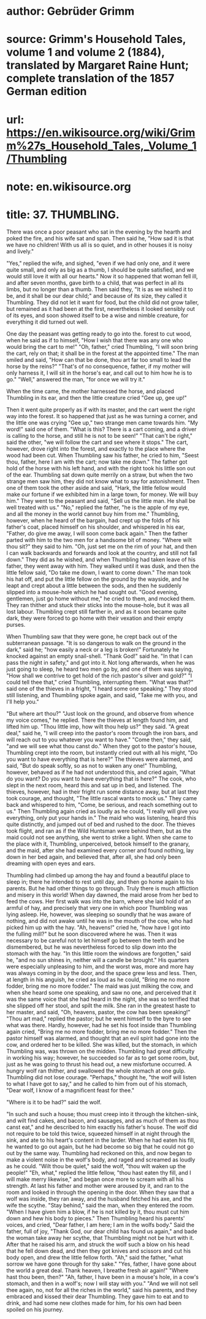 # author: Gebrüder Grimm
# source: Grimm's Household Tales, volume 1 and volume 2 (1884), translated by Margaret Raine Hunt; complete translation of the 1857 German edition
# url: https://en.wikisource.org/wiki/Grimm%27s_Household_Tales,_Volume_1/Thumbling
# note: en.wikisource.org
# title: 37. THUMBLING. 

There was once a poor peasant who sat in the evening by the hearth and poked the fire, and his wife sat and span. Then said he, "How sad it is that we have no children! With us all is so quiet, and in other houses it is noisy and lively." 

"Yes," replied the wife, and sighed, "even if we had only one, and it were quite small, and only as big as a thumb, I should be quite satisfied, and we would still love it with all our hearts." Now it so happened that woman fell ill, and after seven months, gave birth to a child, that was perfect in all its limbs, but no longer than a thumb. Then said they, "It is as we wished it to be, and it shall be our dear child;" and because of its size, they called it Thumbling. They did not let it want for food, but the child did not grow taller, but remained as it had been at the first, nevertheless it looked sensibly out of its eyes, and soon showed itself to be a wise and nimble creature, for everything it did turned out well. 

One day the peasant was getting ready to go into the. forest to cut wood, when he said as if to himself, "How I wish that there was any one who would bring the cart to me!" "Oh, father," cried Thumbling, "I will soon bring the cart, rely on that; it shall be in the forest at the appointed time." The man smiled and said, "How can that be done, thou art far too small to lead the horse by the reins?" "That's of no consequence, father, if my mother will only harness it, I will sit in the horse's ear, and call out to him how he is to go." "Well," answered the man, "for once we will try it." 

​When the time came, the mother harnessed the horse, and placed Thumbling in its ear, and then the little creature cried "Gee up, gee up!" 

Then it went quite properly as if with its master, and the cart went the right way into the forest. It so happened that just as he was turning a corner, and the little one was crying "Gee up," two strange men came towards him. "My word!" said one of them. "What is this? There is a cart coming, and a driver is calling to the horse, and still he is not to be seen!" "That can't be right," said the other, "we will follow the cart and see where it stops." The cart, however, drove right into the forest, and exactly to the place where the wood had been cut. When Thumbling saw his father, he cried to him, "Seest thou, father, here I am with the cart; now take me down." The father got hold of the horse with his left hand, and with the right took his little son out of the ear. Thumbling sat down quite merrily on a straw, but when the two strange men saw him, they did not know what to say for astonishment. Then one of them took the other aside and said, "Hark, the little fellow would make our fortune if we exhibited him in a large town, for money. We will buy him." They went to the peasant and said, "Sell us the little man. He shall be well treated with us." "No," replied the father, "he is the apple of my eye, and all the money in the world cannot buy him from me." Thumbling, however, when he heard of the bargain, had crept up the folds of his father's coat, placed himself on his shoulder, and whispered in his ear, "Father, do give me away, I will soon come back again." Then the father parted with him to the two men for a handsome bit of money. "Where wilt thou sit?" they said to him. "Oh, just set me on the rim of your hat, and then I can walk backwards and forwards and look at the country, and still not fall down." They did as he wished, and when Thumbling had taken leave of his father, they went away with him. They walked until it was dusk, and then the little fellow said, "Do take me down, I want to come down." The man took his hat off, and put the little fellow on the ground by the wayside, and he leapt and crept about a little ​between the sods, and then he suddenly slipped into a mouse-hole which he had sought out. "Good evening, gentlemen, just go home without me," he cried to them, and mocked them. They ran thither and stuck their sticks into the mouse-hole, but it was all lost labour. Thumbling crept still farther in, and as it soon became quite dark, they were forced to go home with their vexation and their empty purses. 

When Thumbling saw that they were gone, he crept back out of the subterranean passage. "It is so dangerous to walk on the ground in the dark," said he; "how easily a neck or a leg is broken!" Fortunately he knocked against an empty snail-shell. "Thank God!" said he. "In that I can pass the night in safety," and got into it. Not long afterwards, when he was just going to sleep, he heard two men go by, and one of them was saying, "How shall we contrive to get hold of the rich pastor's silver and gold?" "I could tell thee that," cried Thumbling, interrupting them. "What was that?" said one of the thieves in a fright, "I heard some one speaking." They stood still listening, and Thumbling spoke again, and said, "Take me with you, and I'll help you." 

"But where art thou?" "Just look on the ground, and observe from whence my voice comes," he replied. There the thieves at length found him, and lifted him up. "Thou little imp, how wilt thou help us?" they said. "A great deal," said he, "I will creep into the pastor's room through the iron bars, and will reach out to you whatever you want to have." "Come then," they said, "and we will see what thou canst do." When they got to the pastor's house, Thumbling crept into the room, but instantly cried out with all his might, "Do you want to have everything that is here?" The thieves were alarmed, and said, "But do speak softly, so as not to waken any one!" Thumbling, however, behaved as if he had not understood this, and cried again, "What do you want? Do you want to have everything that is here?" The cook, who slept in the next room, heard this and sat up in bed, and listened. The thieves, however, had in their fright run some distance away, but at last they took courage, and thought, "The little rascal wants to mock us." ​They came back and whispered to him, "Come, be serious, and reach something out to us." Then Thumbling again cried as loudly as he could, "I really will give you everything, only put your hands in." The maid who was listening, heard this quite distinctly, and jumped out of bed and rushed to the door. The thieves took flight, and ran as if the Wild Huntsman were behind them, but as the maid could not see anything, she went to strike a light. When she came to the place with it, Thumbling, unperceived, betook himself to the granary, and the maid, after she had examined every corner and found nothing, lay down in her bed again, and believed that, after all, she had only been dreaming with open eyes and ears. 

Thumbling had climbed up among the hay and found a beautiful place to sleep in; there he intended to rest until day, and then go home again to his parents. But he had other things to go through. Truly there is much affliction and misery in this world! When day dawned, the maid arose from her bed to feed the cows. Her first walk was into the barn, where she laid hold of an armful of hay, and precisely that very one in which poor Thumbling was lying asleep. He, however, was sleeping so soundly that he was aware of nothing, and did not awake until he was in the mouth of the cow, who had picked him up with the hay. "Ah, heavens!" cried he, "how have I got into the fulling mill?" but he soon discovered where he was. Then it was necessary to be careful not to let himself go between the teeth and be dismembered, but he was nevertheless forced to slip down into the stomach with the hay. "In this little room the windows are forgotten," said he, "and no sun shines in, neither will a candle be brought." His quarters were especially unpleasing to him, and the worst was, more and more hay was always coming in by the door, and the space grew less and less. Then, at length in his anguish, he cried as loud as he could, "Bring me no more fodder, bring me no more fodder." The maid was just milking the cow, and when she heard some one speaking, and saw no one, and perceived that it was the same voice that she had heard in the night, she was so terrified that she slipped off her stool, and spilt the milk. She ran in ​the greatest haste to her master, and said, "Oh, heavens, pastor, the cow has been speaking!" "Thou art mad," replied the pastor; but he went himself to the byre to see what was there. Hardly, however, had he set his foot inside than Thumbling again cried, "Bring me no more fodder, bring me no more fodder." Then the pastor himself was alarmed, and thought that an evil spirit had gone into the cow, and ordered her to be killed. She was killed, but the stomach, in which Thumbling was, was thrown on the midden. Thumbling had great difficulty in working his way; however, he succeeded so far as to get some room, but, just as he was going to thrust his head out, a new misfortune occurred. A hungry wolf ran thither, and swallowed the whole stomach at one gulp. Thumbling did not lose courage. "Perhaps," thought he, "the wolf will listen to what I have got to say," and he called to him from out of his stomach, "Dear wolf, I know of a magnificent feast for thee." 

"Where is it to be had?" said the wolf. 

"In such and such a house; thou must creep into it through the kitchen-sink, and wilt find cakes, and bacon, and sausages, and as much of them as thou canst eat," and he described to him exactly his father's house. The wolf did not require to be told this twice, squeezed himself in at night through the sink, and ate to his heart's content in the larder. When he had eaten his fill, he wanted to go out again, but he had become so big that he could not go out by the same way. Thumbling had reckoned on this, and now began to make a violent noise in the wolf's body, and raged and screamed as loudly as he could. "Wilt thou be quiet," said the wolf, "thou wilt waken up the people!" "Eh, what," replied the little fellow, "thou hast eaten thy fill, and I will make merry likewise," and began once more to scream with all his strength. At last his father and mother were aroused by it, and ran to the room and looked in through the opening in the door. When they saw that a wolf was inside, they ran away, and the husband fetched his axe, and the wife the scythe. "Stay behind," said the man, when they entered the room. "When I have given him a blow, if he is not killed by it, thou must cut him down and hew his body to pieces." Then ​Thumbling heard his parents' voices, and cried, "Dear father, I am here; I am in the wolfs body." Said the father, full of joy, "Thank God, our dear child has found us again," and bade the woman take away her scythe, that Thumbling might not be hurt with it. After that he raised his arm, and struck the wolf such a blow on his head that he fell down dead, and then they got knives and scissors and cut his body open, and drew the little fellow forth. "Ah," said the father, "what sorrow we have gone through for thy sake." "Yes, father, I have gone about the world a great deal. Thank heaven, I breathe fresh air again!" "Where hast thou been, then?" "Ah, father, I have been in a mouse's hole, in a cow's stomach, and then in a wolf's; now I will stay with you." "And we will not sell thee again, no, not for all the riches in the world," said his parents, and they embraced and kissed their dear Thumbling. They gave him to eat and to drink, and had some new clothes made for him, for his own had been spoiled on his journey. 

